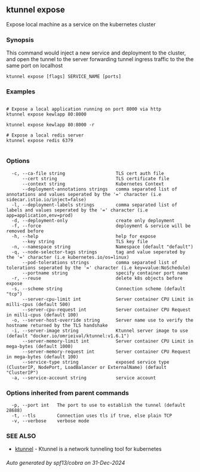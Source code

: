 ## ktunnel expose

Expose local machine as a service on the kubernetes cluster

### Synopsis

This command would inject a new service and deployment to the cluster, and open the tunnel to the server 
                        forwarding tunnel ingress traffic to the the same port on localhost

```
ktunnel expose [flags] SERVICE_NAME [ports]
```

### Examples

```

# Expose a local application running on port 8000 via http
ktunnel expose kewlapp 80:8000

ktunnel expose kewlapp 80:8000 -r
                          
# Expose a local redis server
ktunnel expose redis 6379
              
```

### Options

```
  -c, --ca-file string                   TLS cert auth file
      --cert string                      TLS certificate file
      --context string                   Kubernetes Context
      --deployment-annotations strings   comma separated list of annotations and values seperated by the '=' character (i.e sidecar.istio.io/inject=false)
  -l, --deployment-labels strings        comma separated list of labels and values seperated by the '=' character (i.e app=application,env=prod)
  -d, --deployment-only                  create only deployment
  -f, --force                            deployment & service will be removed before
  -h, --help                             help for expose
      --key string                       TLS key file
  -n, --namespace string                 Namespace (default "default")
  -q, --node-selector-tags strings       tag and value seperated by the '=' character (i.e kubernetes.io/os=linux)
      --pod-tolerations strings          comma separated list of tolerations seperated by the '=' character (i.e key=value:NoSchedule)
      --portname string                  specify container port name
  -r, --reuse                            delete k8s objects before expose
  -s, --scheme string                    Connection scheme (default "tcp")
      --server-cpu-limit int             Server container CPU Limit in milli-cpus (default 500)
      --server-cpu-request int           Server container CPU Request in milli-cpus (default 100)
  -o, --server-host-override string      Server name use to verify the hostname returned by the TLS handshake
  -i, --server-image string              Ktunnel server image to use (default "docker.io/omrieival/ktunnel:v1.6.1")
      --server-memory-limit int          Server container CPU Limit in mega-bytes (default 1000)
      --server-memory-request int        Server container CPU Request in mega-bytes (default 100)
      --service-type string              exposed service type (ClusterIP, NodePort, LoadBalancer or ExternalName) (default "ClusterIP")
  -a, --service-account string           service account
```

### Options inherited from parent commands

```
  -p, --port int   The port to use to establish the tunnel (default 28688)
  -t, --tls        Connection uses tls if true, else plain TCP
  -v, --verbose    verbose mode
```

### SEE ALSO

* [ktunnel](ktunnel.md)	 - Ktunnel is a network tunneling tool for kubernetes

###### Auto generated by spf13/cobra on 31-Dec-2024
